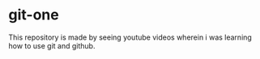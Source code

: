 # git-one
This repository is made by seeing youtube videos wherein i was learning how to use git and github. 
